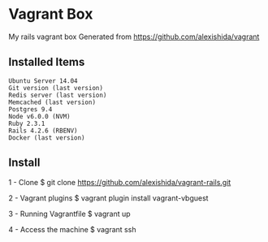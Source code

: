 Vagrant Box
=============

My rails vagrant box
Generated from https://github.com/alexishida/vagrant

Installed Items
---------------------
    Ubuntu Server 14.04
    Git version (last version)
    Redis server (last version)
    Memcached (last version)
    Postgres 9.4
    Node v6.0.0 (NVM)
    Ruby 2.3.1
    Rails 4.2.6 (RBENV)
    Docker (last version)


Install
-----------
  1 - Clone
  $ git clone https://github.com/alexishida/vagrant-rails.git

  2 - Vagrant plugins
  $ vagrant plugin install vagrant-vbguest

  3 - Running Vagrantfile
  $ vagrant up

  4 - Access the machine
  $ vagrant ssh

